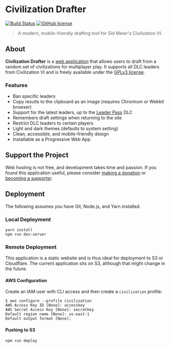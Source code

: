 # Civilization Drafter

[![Build Status](https://img.shields.io/github/actions/workflow/status/jakezatecky/civ-drafter/main.yml?branch=main&style=flat-square)](https://github.com/jakezatecky/civ-drafter/actions/workflows/main.yml)
[![GitHub license](https://img.shields.io/badge/license-GPLv3-blue.svg?style=flat-square)](https://raw.githubusercontent.com/jakezatecky/civ-drafter/main/COPYING)

> A modern, mobile-friendly drafting tool for Sid Meier's Civilization VI.

## About

**Civilization Drafter** is a [web application](https://civilizationdrafter.com/) that allows users to draft from a random set of civilizations for multiplayer play. It supports all DLC leaders from Civilization VI and is freely available under the [GPLv3 license](https://raw.githubusercontent.com/jakezatecky/civ-drafter/main/COPYING).

### Features

* Ban specific leaders
* Copy results to the clipboard as an image (requires Chromium or Webkit browser)
* Support for the latest leaders, up to the [Leader Pass](https://civilization.fandom.com/wiki/Civilization_VI:_Leader_Pass) DLC
* Remembers draft settings when returning to the site
* Restrict DLC leaders to certain players
* Light and dark themes (defaults to system setting)
* Clean, accessible, and mobile-friendly design
* Installable as a Progressive Web App

## Support the Project

Web hosting is not free, and development takes time and passion. If you found this application useful, please consider [making a donation](https://ko-fi.com/onyxfox) or [becoming a supporter](https://patreon.com/civdrafter).

## Deployment

The following assumes you have Git, Node.js, and Yarn installed.

### Local Deployment

```
yarn install
npm run dev-server
```

### Remote Deployment

This application is a static website and is thus ideal for deployment to S3 or Cloudflare. The current application sits on S3, although that might change in the future.

#### AWS Configuration

Create an IAM user with CLI access and then create a `civilization` profile:

```
$ aws configure --profile civilization
AWS Access Key ID [None]: accesskey
AWS Secret Access Key [None]: secretkey
Default region name [None]: us-east-1
Default output format [None]:
```

#### Pushing to S3

```
npm run deploy
```
